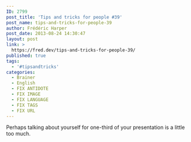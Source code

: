 ```yaml
---
ID: 2799
post_title: 'Tips and tricks for people #39'
post_name: tips-and-tricks-for-people-39
author: Frédéric Harper
post_date: 2013-08-24 14:30:47
layout: post
link: >
  https://fred.dev/tips-and-tricks-for-people-39/
published: true
tags:
  - '#tipsandtricks'
categories:
  - Brainer
  - English
  - FIX ANTIDOTE
  - FIX IMAGE
  - FIX LANGUAGE
  - FIX TAGS
  - FIX URL
---
```

Perhaps talking about yourself for one-third of your presentation is a little too much.
